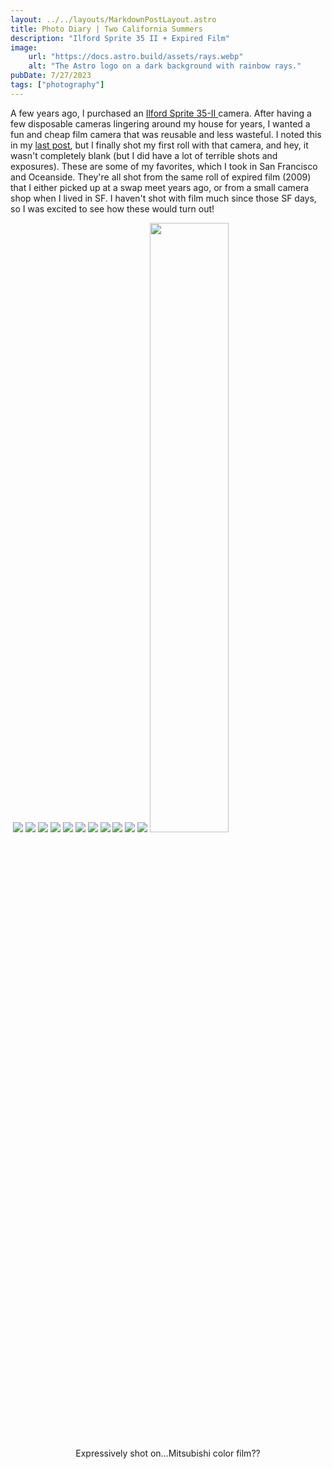 ```yaml
---
layout: ../../layouts/MarkdownPostLayout.astro
title: Photo Diary | Two California Summers
description: "Ilford Sprite 35 II + Expired Film"
image:
    url: "https://docs.astro.build/assets/rays.webp"
    alt: "The Astro logo on a dark background with rainbow rays."
pubDate: 7/27/2023
tags: ["photography"]
---
```


A few years ago, I purchased an [Ilford Sprite 35-II ]("https://www.shopmoment.com/products/ilford-sprite-35-ii-camera")camera. After having a few disposable cameras lingering around my house for years, I wanted a fun and cheap film camera that was reusable and less wasteful. I noted this in my [last post]("https://www.annieszafranski.com/visual-journal/photos-from-an-ilford-hp5-plus-bw-disposable"), but I finally shot my first roll with that camera, and hey, it wasn't completely blank (but I did have a lot of terrible shots and exposures). These are some of my favorites, which I took in San Francisco and Oceanside. They're all shot from the same roll of expired film (2009) that I either picked up at a swap meet years ago, or from a small camera shop when I lived in SF. I haven't shot with film much since those SF days, so I was excited to see how these would turn out!

<img class="blog-post-image-lg" src="https://res.cloudinary.com/dzv7ytxjh/image/upload/f_auto,q_auto/v1739349215/64c229cb70867f68c6c3e737_2023-Expired-Film-SF-2_zsvdev.jpg" alt="">


<img class="blog-post-image-lg" src="https://res.cloudinary.com/dzv7ytxjh/image/upload/f_auto,q_auto/v1739349354/64c229d95b545656f2aee773_2023-Expired-Film-SF-3_ijhrf1.jpg">

<img class="blog-post-image-lg" src="https://res.cloudinary.com/dzv7ytxjh/image/upload/f_auto,q_auto/v1739349387/64c229e49390fd8ed013ed7f_2023-Expired-Film-SF-4_bnwell.jpg" loading="lazy">

<img class="blog-post-image-lg" src="https://res.cloudinary.com/dzv7ytxjh/image/upload/f_auto,q_auto/v1739349476/64c22a6572e97a702df85bb4_2023-Expired-Film-SF-5_z8cpjk.jpg" loading="lazy">

<img class="blog-post-image-lg" src="https://res.cloudinary.com/dzv7ytxjh/image/upload/f_auto,q_auto/v1739349570/64c229fada8e29e2c400adc3_2023-Expired-Film-SF-6_twdynm.jpg" loading="lazy">

<img class="blog-post-image-lg" src="https://res.cloudinary.com/dzv7ytxjh/image/upload/f_auto,q_auto/v1739349616/64c229b0baea6378ed4de8bf_2023-Expired-Film-SF-1_cxbxme.jpg" loading="lazy">

<img class="blog-post-image-lg" src="https://res.cloudinary.com/dzv7ytxjh/image/upload/f_auto,q_auto/v1739349665/64c22f194c84135bebe00644_2023-Expired-Film-Oceanside-1_v96fy4.jpg" loading="lazy">

<img class="blog-post-image-lg" src="https://res.cloudinary.com/dzv7ytxjh/image/upload/f_auto,q_auto/v1739349713/64c22f3855deb0f9ee6759ed_2023-Expired-Film-Oceanside-3_exxydy.jpg" loading="lazy">

<img class="blog-post-image-lg" src="https://res.cloudinary.com/dzv7ytxjh/image/upload/f_auto,q_auto/v1739349774/64c22f40ae8773a0069acdd0_2023-Expired-Film-Oceanside-4_fajs7u.jpg" loading="lazy">

<img class="blog-post-image-lg" src="https://res.cloudinary.com/dzv7ytxjh/image/upload/f_auto,q_auto/v1739349817/64c368a0efe376c79c8b3f27_2023-Expired-Film-Oceanside-4_dqex2e.jpg" loading="lazy">

<img class="blog-post-image-lg" src="https://res.cloudinary.com/dzv7ytxjh/image/upload/f_auto,q_auto/v1739349869/64c22f55473bfa8d817075bd_2023-Expired-Film-Oceanside-6_gq6tlx.jpg" loading="lazy">

<img class="blog-post-image-lg" src="https://res.cloudinary.com/dzv7ytxjh/image/upload/f_auto,q_auto/v1739349909/64c333a8906b099337da31ee_2023-Expired-Film-Oceanside-6_azcojv.jpg" loading="lazy">

<img class="blog-post-image-sm" src="https://res.cloudinary.com/dzv7ytxjh/image/upload/f_auto,q_auto/v1739349956/64c368092b0f016d65c9766d_2023-07-02_zy9jeb.jpg" loading="lazy" style="margin: 0 auto;" width="50%;">

<p style="text-align:center; margin-top: 2%;">Expressively shot on…Mitsubishi color film??</p>